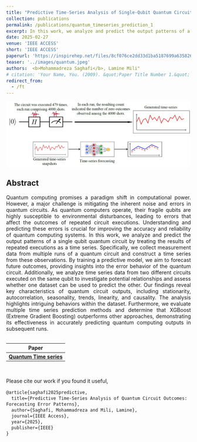 ```yaml
---
title: "Predictive Time-Series Analysis of Single-Qubit Quantum Circuit Outcomes for a Superconducting Quantum Computer: Forecasting Error Patterns"
collection: publications
permalink: /publications/quantum_timeseries_prediction_1
excerpt: In this work, we analyze and predict the output patterns of a single qubit quantum circuit by treating the results of repeated executions as a time series. Specifically, we collect measurement data from multiple runs of a quantum circuit and construct a time series from these observations. By training a predictive model, we aim to forecast future outcomes, providing insights into the error behavior of the quantum circuit. Additionally, we analyze time series data from two different circuits executed on the same qubit to investigate potential relationships and assess whether one dataset can be used to predict the other. Our findings reveal key characteristics of quantum circuit outputs, including stationarity, autocorrelation, seasonality, trends, linearity, and causality. The analysis highlights intriguing behaviors within the dataset. Furthermore, we evaluate multiple time series prediction methods and determine that XGBoost (Extreme Gradient Boosting) outperforms other approaches, demonstrating its effectiveness in accurately predicting quantum computing outputs in subsequent runs."
date: 2025-02-27
venue: 'IEEE ACCESS'
short: 'IEEE ACCESS'
paperurl: 'https://inspirehep.net/files/8cf076ce2dd33d1ba5187699a6358261'
teaser: '../images/quantum.jpeg'
authors:  <b>Mohammadreza Saghafi</b>, Lamine Mili"
# citation: 'Your Name, You. (2009). &quot;Paper Title Number 1.&quot; <i>Journal 1</i>. 1(1).'
redirect_from: 
  - /ft
---
```


<p style="text-align:center;">
<img src="../images/quantum.JPG" width="800">
</p>

## Abstract
<div style="text-align: justify"> Quantum computing promises a paradigm shift in computational power. However, a major challenge is mitigating the inherent noise and errors in quantum circuits. As quantum computers operate, their fragile qubits are highly susceptible to environmental disturbances, leading to errors that affect the outcomes of repeated circuit executions. Understanding and predicting these errors is crucial for improving the accuracy and reliability of quantum computing systems. In this work, we analyze and predict the output patterns of a single qubit quantum circuit by treating the results of repeated executions as a time series. Specifically, we collect measurement data from multiple runs of a quantum circuit and construct a time series from these observations. By training a predictive model, we aim to forecast future outcomes, providing insights into the error behavior of the quantum circuit. Additionally, we analyze time series data from two different circuits executed on the same qubit to investigate potential relationships and assess whether one dataset can be used to predict the other. Our findings reveal key characteristics of quantum circuit outputs, including stationarity, autocorrelation, seasonality, trends, linearity, and causality. The analysis highlights intriguing behaviors within the dataset. Furthermore, we evaluate multiple time series prediction methods and determine that XGBoost (Extreme Gradient Boosting) outperforms other approaches, demonstrating its effectiveness in accurately predicting quantum computing outputs in subsequent runs.</div>
<br>

| Paper                                         
|---------------------------------------------------------------------------------------------------------|
| [**Quantum Time series**](https://ieeexplore.ieee.org/abstract/document/10906565) |

<br>

Please cite our work if you found it useful,

```
@article{saghafi2025predictive,
  title={Predictive Time-Series Analysis of Quantum Circuit Outcomes: Forecasting Error Patterns},
  author={Saghafi, Mohammadreza and Mili, Lamine},
  journal={IEEE Access},
  year={2025},
  publisher={IEEE}
}
```

